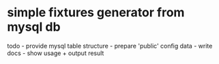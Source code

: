 # simple fixtures generator from mysql db

todo - provide mysql table structure
     - prepare 'public' config data
     - write docs
     - show usage + output result
